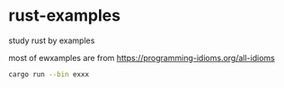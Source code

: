 # rust-examples
study rust by examples


most of ewxamples are from https://programming-idioms.org/all-idioms


```sh
cargo run --bin exxx
```